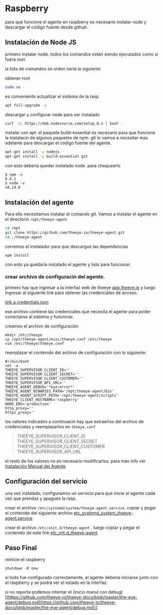 # Raspberry

para que funcione el agente en raspberry es necesario instalar node y descargar el código fuente desde github.

## Instalación de Node JS

primero instalar node. todos los comandos están siendo ejecutados como si fuera root.

la lista de comandos en orden sería la siguiente

obtener root

```bash
sudo su -
```

es conveniente actualizar el sistema de la rasp

```bash
apt full-upgrade -y
```

descargar y configurar node para ser instalado

```bash
curl -sL https://deb.nodesource.com/setup_8.x | bash -
```

instalar con apt. el paquete build-essential es necesario para que funcione la instalacin de algunos paquetes de npm. git lo vamos a necesitar mas adelante para descargar el código fuente del agente.

```bash
apt-get install -y nodejs
apt-get install -y build-essential git
```

con esto debería quedar instalado node. para chequearlo

```text
$ npm -v
6.4.1
$ node -v
v8.14.0
```

## Instalación del agente

Para ello necesitamos instalar el comando git. Vamos a instalar el agente en el directorio `/opt/theeye-agent`

```bash
cd /opt
git clone https://github.com/theeye-io/theeye-agent.git
cd ./theeye-agent
```

corremos el instalador para que descargue las dependencias

```text
npm install
```

con esto ya quedaría instalado el agente y listo para funcionar.

### crear archivo de configuracin del agente.

primero hay que ingresar a la interfaz web de theeye [app.theeye.io](https://app.theeye.io) y luego ingresar al siguiente link para obtener las credenciales de acceso.

[link a credentials.json](https://app.theeye.io/api/agent/credentials)

ese archivo contiene las credenciales que necesita el agente para poder conectarse al sistema y funcionar.

creamos el archivo de configuración

```text
mkdir /etc/theeye
cp /opt/theeye-agent/misc/theeye.conf /etc/theeye
vim /etc/theeye/theeye.conf
```

reemplazar el contenido del archivo de configuración con lo siguiente:

```text
#!/bin/bash
set -a
THEEYE_SUPERVISOR_CLIENT_ID=''
THEEYE_SUPERVISOR_CLIENT_SECRET=''
THEEYE_SUPERVISOR_CLIENT_CUSTOMER=''
THEEYE_SUPERVISOR_API_URL=''
THEEYE_AGENT_DEBUG='*eye:error*'
THEEYE_AGENT_BINARIES_PATH='/opt/theeye-agent/bin'
THEEYE_AGENT_SCRIPT_PATH='/opt/theeye-agent/scripts'
THEEYE_CLIENT_HOSTNAME='raspberry'
NODE_ENV='production'
http_proxy=''
https_proxy=''
```

los valores indicados a continuacin hay que extraerlos del archivo de credenciales y reemplazarlos en `theeye.conf`

> THEEYE\_SUPERVISOR\_CLIENT\_ID  
> THEEYE\_SUPERVISOR\_CLIENT\_SECRET  
> THEEYE\_SUPERVISOR\_CLIENT\_CUSTOMER  
> THEEYE\_SUPERVISOR\_API\_URL

el resto de los valores no es necesario modificarlos. para mas info ver [Instalación Manual del Agente](https://github.com/theeye-io/theeye-docs/blob/master/the-eye-agent/installation.md#step-3)

## Configuración del servicio

una vez instalado, configuramos un servicio para que inicie el agente cada vez que prendas y apagues la rasp.

crear el archivo `/etc/systemd/system/theeye-agent.service`. copiar y pegar el contenido del siguiente archivo [etc\_systemd\_system\_theeye-agent.service](https://github.com/theeye-io/theeye-docs/tree/b13ed5d7b906be848ebd417b37c4624ca8caa803/the-eye-agent/etc_systemd_system_theeye-agent.service)

crear el archivo `/etc/init.d/theeye-agent` . luego copiar y pegar el contenido de este link [etc\_init.d\_theeye-agent](https://github.com/theeye-io/theeye-docs/tree/b13ed5d7b906be848ebd417b37c4624ca8caa803/the-eye-agent/etc_init.d_theeye-agent)

## Paso Final

reinicie el raspberry

```text
shutdown -R now
```

si todo fue configurado correctamente, el agente debería iniciarse junto con el raspberry y se podrá ver el estado en la interfaz.

si no reporta podemos intentar el \(inicio manul con debug\)\[[https://github.com/theeye-io/theeye-docs/blob/master/the-eye-agent/debug.md](https://github.com/theeye-io/theeye-docs/blob/master/the-eye-agent/debug.md)\]

